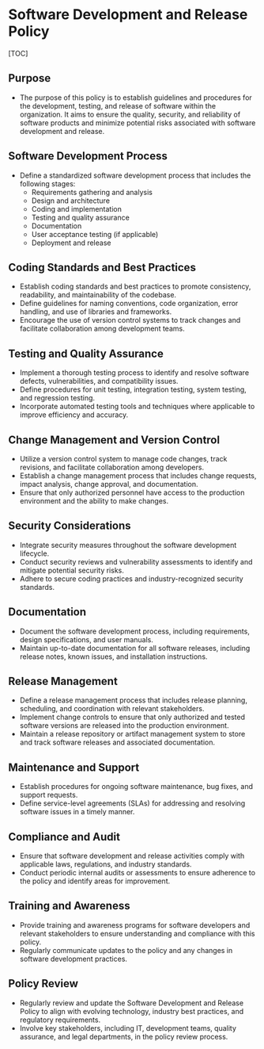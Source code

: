 # Software Development and Release Policy

[TOC]

## Purpose

- The purpose of this policy is to establish guidelines and procedures for the development, testing, and release of software within the organization. It aims to ensure the quality, security, and reliability of software products and minimize potential risks associated with software development and release.

## Software Development Process

- Define a standardized software development process that includes the following stages:
  - Requirements gathering and analysis
  - Design and architecture
  - Coding and implementation
  - Testing and quality assurance
  - Documentation
  - User acceptance testing (if applicable)
  - Deployment and release

## Coding Standards and Best Practices

- Establish coding standards and best practices to promote consistency, readability, and maintainability of the codebase.
- Define guidelines for naming conventions, code organization, error handling, and use of libraries and frameworks.
- Encourage the use of version control systems to track changes and facilitate collaboration among development teams.

## Testing and Quality Assurance

- Implement a thorough testing process to identify and resolve software defects, vulnerabilities, and compatibility issues.
- Define procedures for unit testing, integration testing, system testing, and regression testing.
- Incorporate automated testing tools and techniques where applicable to improve efficiency and accuracy.

## Change Management and Version Control

- Utilize a version control system to manage code changes, track revisions, and facilitate collaboration among developers.
- Establish a change management process that includes change requests, impact analysis, change approval, and documentation.
- Ensure that only authorized personnel have access to the production environment and the ability to make changes.

## Security Considerations

- Integrate security measures throughout the software development lifecycle.
- Conduct security reviews and vulnerability assessments to identify and mitigate potential security risks.
- Adhere to secure coding practices and industry-recognized security standards.

## Documentation

- Document the software development process, including requirements, design specifications, and user manuals.
- Maintain up-to-date documentation for all software releases, including release notes, known issues, and installation instructions.

## Release Management

- Define a release management process that includes release planning, scheduling, and coordination with relevant stakeholders.
- Implement change controls to ensure that only authorized and tested software versions are released into the production environment.
- Maintain a release repository or artifact management system to store and track software releases and associated documentation.

## Maintenance and Support

- Establish procedures for ongoing software maintenance, bug fixes, and support requests.
- Define service-level agreements (SLAs) for addressing and resolving software issues in a timely manner.

## Compliance and Audit

- Ensure that software development and release activities comply with applicable laws, regulations, and industry standards.
- Conduct periodic internal audits or assessments to ensure adherence to the policy and identify areas for improvement.

## Training and Awareness

- Provide training and awareness programs for software developers and relevant stakeholders to ensure understanding and compliance with this policy.
- Regularly communicate updates to the policy and any changes in software development practices.

## Policy Review

- Regularly review and update the Software Development and Release Policy to align with evolving technology, industry best practices, and regulatory requirements.
- Involve key stakeholders, including IT, development teams, quality assurance, and legal departments, in the policy review process.
